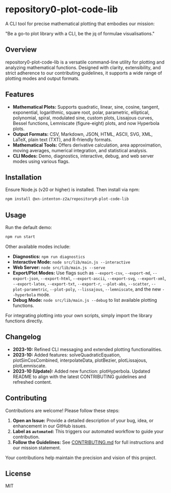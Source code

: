 # repository0-plot-code-lib

A CLI tool for precise mathematical plotting that embodies our mission:

"Be a go-to plot library with a CLI, be the jq of formulae visualisations."

## Overview

repository0-plot-code-lib is a versatile command-line utility for plotting and analyzing mathematical functions. Designed with clarity, extensibility, and strict adherence to our contributing guidelines, it supports a wide range of plotting modes and output formats.

## Features

- **Mathematical Plots:** Supports quadratic, linear, sine, cosine, tangent, exponential, logarithmic, square root, polar, parametric, elliptical, polynomial, spiral, modulated sine, custom plots, Lissajous curves, Bessel functions, Lemniscate (figure-eight) plots, and now Hyperbola plots.
- **Output Formats:** CSV, Markdown, JSON, HTML, ASCII, SVG, XML, LaTeX, plain text (TXT), and R-friendly formats.
- **Mathematical Tools:** Offers derivative calculation, area approximation, moving averages, numerical integration, and statistical analysis.
- **CLI Modes:** Demo, diagnostics, interactive, debug, and web server modes using various flags.

## Installation

Ensure Node.js (v20 or higher) is installed. Then install via npm:

```bash
npm install @xn-intenton-z2a/repository0-plot-code-lib
```

## Usage

Run the default demo:

```bash
npm run start
```

Other available modes include:

- **Diagnostics:** `npm run diagnostics`
- **Interactive Mode:** `node src/lib/main.js --interactive`
- **Web Server:** `node src/lib/main.js --serve`
- **Export/Plot Modes:** Use flags such as `--export-csv`, `--export-md`, `--export-json`, `--export-html`, `--export-ascii`, `--export-svg`, `--export-xml`, `--export-latex`, `--export-txt`, `--export-r`, `--plot-abs`, `--scatter`, `--plot-parametric`, `--plot-poly`, `--lissajous`, `--lemniscate`, and the new `--hyperbola` mode.
- **Debug Mode:** `node src/lib/main.js --debug` to list available plotting functions.

For integrating plotting into your own scripts, simply import the library functions directly.

## Changelog

- **2023-10:** Refined CLI messaging and extended plotting functionalities.
- **2023-10:** Added features: solveQuadraticEquation, plotSinCosCombined, interpolateData, plotBezier, plotLissajous, plotLemniscate.
- **2023-10 (Update):** Added new function: plotHyperbola. Updated README to align with the latest CONTRIBUTING guidelines and refreshed content.

## Contributing

Contributions are welcome! Please follow these steps:

1. **Open an Issue:** Provide a detailed description of your bug, idea, or enhancement in our GitHub issues.
2. **Label as `automated`:** This triggers our automated workflow to guide your contribution.
3. **Follow the Guidelines:** See [CONTRIBUTING.md](./CONTRIBUTING.md) for full instructions and our mission statement.

Your contributions help maintain the precision and vision of this project.

## License

MIT
